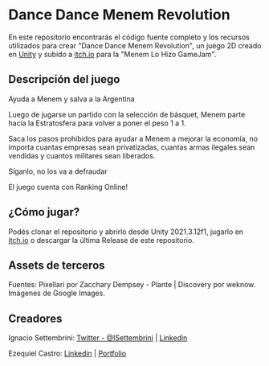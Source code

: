 # Dance Dance Menem Revolution

En este repositorio encontrarás el código fuente completo y los recursos utilizados para crear "Dance Dance Menem Revolution", un juego 2D creado en [Unity](https://unity.com/) y subido a [itch.io](https://ignaxavier.itch.io/dance-dance-menem-revolution) para la "Menem Lo Hizo GameJam".

## Descripción del juego

Ayuda a Menem y salva a la Argentina

Luego de jugarse un partido con la selección de básquet, Menem parte hacía la Estratosfera para volver a poner el peso 1 a 1.

Saca los pasos prohibidos para ayudar a Menem a mejorar la economía, no importa cuantas empresas sean privatizadas, cuantas armas ilegales sean vendidas y cuantos militares sean liberados.

Síganlo, no los va a defraudar

El juego cuenta con Ranking Online!

## ¿Cómo jugar?

Podés clonar el repositorio y abrirlo desde Unity 2021.3.12f1, jugarlo en [itch.io](https://ignaxavier.itch.io/dance-dance-menem-revolution) o descargar la última Release de este repositorio.

## Assets de terceros

Fuentes: Pixellari por Zacchary Dempsey - Plante | Discovery por weknow.
Imágenes de Google Images.

## Creadores

Ignacio Settembrini: [Twitter - @ISettembrini](https://twitter.com/ISettembrini) | [Linkedin](https://www.linkedin.com/in/ignacio-x-settembrini-5a2688153/)

Ezequiel Castro: [Linkedin](https://www.linkedin.com/in/ezequiel-m-castro) | [Portfolio](https://www.behance.net/EzequielCastro)
